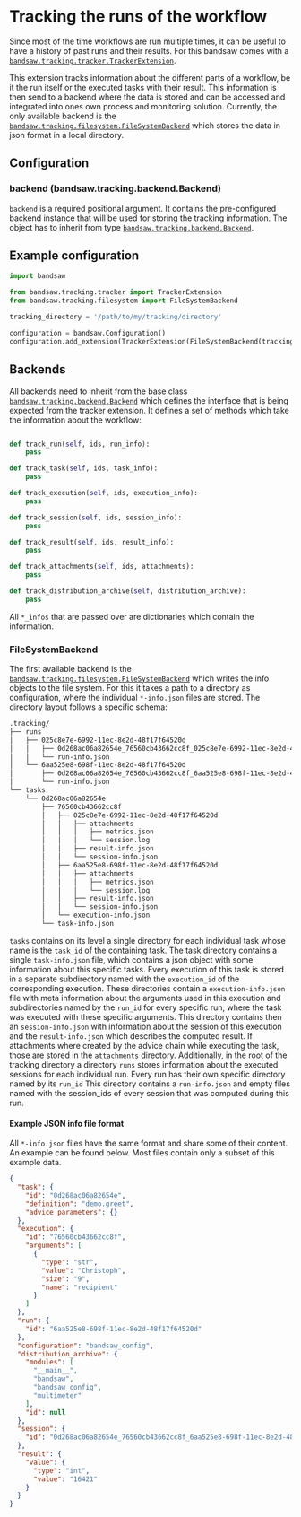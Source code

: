 # Tracking the runs of the workflow

Since most of the time workflows are run multiple times, it can be useful to have a
history of past runs and their results. For this bandsaw comes with a
[`bandsaw.tracking.tracker.TrackerExtension`](../../api/#bandsaw.tracking.tracker.TrackerExtension).

This extension tracks information about the different parts of a workflow, be it the
run itself or the executed tasks with their result. This information is then send to
a backend where the data is stored and can be accessed and integrated into ones own
process and monitoring solution. Currently, the only available backend is the
[`bandsaw.tracking.filesystem.FileSystemBackend`](../../api/#bandsaw.tracking.filesystem.FileSystemBackend)
which stores the data in json format in a local directory.

## Configuration

### backend (bandsaw.tracking.backend.Backend)

`backend` is a required positional argument. It contains the pre-configured backend
instance that will be used for storing the tracking information. The object has to
inherit from type
[`bandsaw.tracking.backend.Backend`](../../api/#bandsaw.tracking.backend.Backend).

## Example configuration

```python
import bandsaw

from bandsaw.tracking.tracker import TrackerExtension
from bandsaw.tracking.filesystem import FileSystemBackend

tracking_directory = '/path/to/my/tracking/directory'

configuration = bandsaw.Configuration()
configuration.add_extension(TrackerExtension(FileSystemBackend(tracking_directory)))

```

## Backends

All backends need to inherit from the base class
[`bandsaw.tracking.backend.Backend`](../../api/#bandsaw.tracking.backend.Backend)
which defines the interface that is being expected from the tracker extension.
It defines a set of methods which take the information about the workflow:

```python

def track_run(self, ids, run_info):
    pass

def track_task(self, ids, task_info):
    pass

def track_execution(self, ids, execution_info):
    pass

def track_session(self, ids, session_info):
    pass

def track_result(self, ids, result_info):
    pass

def track_attachments(self, ids, attachments):
    pass

def track_distribution_archive(self, distribution_archive):
    pass
```

All `*_infos` that are passed over are dictionaries which contain the information.

### FileSystemBackend
The first available backend is the
[`bandsaw.tracking.filesystem.FileSystemBackend`](../../api/#bandsaw.tracking.filesystem.FileSystemBackend)
which writes the info objects to the file system. For this it takes a path to a directory
as configuration, where the individual `*-info.json` files are stored.
The directory layout follows a specific schema:

```bash
.tracking/
├── runs
│   ├── 025c8e7e-6992-11ec-8e2d-48f17f64520d
│   │   ├── 0d268ac06a82654e_76560cb43662cc8f_025c8e7e-6992-11ec-8e2d-48f17f64520d
│   │   └── run-info.json
│   └── 6aa525e8-698f-11ec-8e2d-48f17f64520d
│       ├── 0d268ac06a82654e_76560cb43662cc8f_6aa525e8-698f-11ec-8e2d-48f17f64520d
│       └── run-info.json
└── tasks
    └── 0d268ac06a82654e
        ├── 76560cb43662cc8f
        │   ├── 025c8e7e-6992-11ec-8e2d-48f17f64520d
        │   │   ├── attachments
        │   │   │   ├── metrics.json
        │   │   │   └── session.log
        │   │   ├── result-info.json
        │   │   └── session-info.json
        │   ├── 6aa525e8-698f-11ec-8e2d-48f17f64520d
        │   │   ├── attachments
        │   │   │   ├── metrics.json
        │   │   │   └── session.log
        │   │   ├── result-info.json
        │   │   └── session-info.json
        │   └── execution-info.json
        └── task-info.json
```

`tasks` contains on its level a single directory for each individual task whose name
is the `task_id` of the containing task. The task directory contains a single
`task-info.json` file, which contains a json object with some information about this
specific tasks. Every execution of this task is stored in a separate subdirectory named
with the `execution_id` of the corresponding execution. These directories contain a
`execution-info.json` file with meta information about the arguments used in this
execution and subdirectories named by the `run_id` for every specific run, where the
task was executed with these specific arguments.
This directory contains then an `session-info.json` with information about the session
of this execution and the `result-info.json` which describes the computed result.
If attachments where created by the advice chain while executing the task, those are
stored in the `attachments` directory.
Additionally, in the root of the tracking directory a directory `runs` stores
information about the executed sessions for each individual run. Every run has their
own specific directory named by its `run_id` This directory contains a `run-info.json`
and empty files named with the session_ids of every session that was computed during
this run.

#### Example JSON info file format

All `*-info.json` files have the same format and share some of their content. An example
can be found below. Most files contain only a subset of this example data.

```json
{
  "task": {
    "id": "0d268ac06a82654e",
    "definition": "demo.greet",
    "advice_parameters": {}
  },
  "execution": {
    "id": "76560cb43662cc8f",
    "arguments": [
      {
        "type": "str",
        "value": "Christoph",
        "size": "9",
        "name": "recipient"
      }
    ]
  },
  "run": {
    "id": "6aa525e8-698f-11ec-8e2d-48f17f64520d"
  },
  "configuration": "bandsaw_config",
  "distribution_archive": {
    "modules": [
      "__main__",
      "bandsaw",
      "bandsaw_config",
      "multimeter"
    ],
    "id": null
  },
  "session": {
    "id": "0d268ac06a82654e_76560cb43662cc8f_6aa525e8-698f-11ec-8e2d-48f17f64520d"
  },
  "result": {
    "value": {
      "type": "int",
      "value": "16421"
    }
  }
}
```
